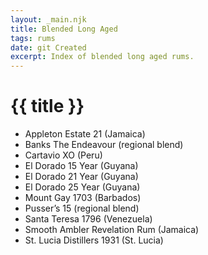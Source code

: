 ```yaml
---
layout: _main.njk
title: Blended Long Aged
tags: rums
date: git Created
excerpt: Index of blended long aged rums.
---
```

<!-- markdownlint-disable MD025 -->
# {{ title }}
<!-- markdownlint-enable MD025 -->

<div class="index col-2">

* Appleton Estate 21 (Jamaica)
* Banks The Endeavour (regional blend)
* Cartavio XO (Peru)
* El Dorado 15 Year (Guyana)
* El Dorado 21 Year (Guyana)
* El Dorado 25 Year (Guyana)
* Mount Gay 1703 (Barbados)
* Pusser&rsquo;s 15 (regional blend)
* Santa Teresa 1796 (Venezuela)
* Smooth Ambler Revelation Rum (Jamaica)
* St. Lucia Distillers 1931 (St. Lucia)

</div>
